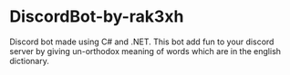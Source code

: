 # DiscordBot-by-rak3xh
 Discord bot made using C# and .NET. This bot add fun to your discord server by giving un-orthodox meaning of words which are in the english dictionary.

